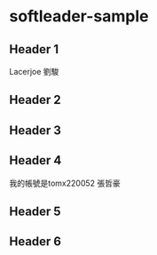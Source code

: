 # softleader-sample

## Header 1
Lacerjoe 劉駿


## Header 2


## Header 3


## Header 4
我的帳號是tomx220052
張哲豪
## Header 5


## Header 6